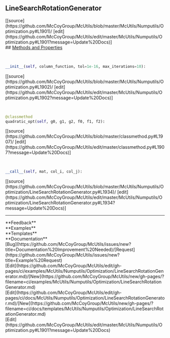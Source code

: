 ## <a id="McUtils.Numputils.Optimization.LineSearchRotationGenerator">LineSearchRotationGenerator</a> 

<div class="docs-source-link" markdown="1">
[[source](https://github.com/McCoyGroup/McUtils/blob/master/McUtils/Numputils/Optimization.py#L1901)/
[edit](https://github.com/McCoyGroup/McUtils/edit/master/McUtils/Numputils/Optimization.py#L1901?message=Update%20Docs)]
</div>









<div class="collapsible-section">
 <div class="collapsible-section collapsible-section-header" markdown="1">
## <a class="collapse-link" data-toggle="collapse" href="#methods" markdown="1"> Methods and Properties</a> <a class="float-right" data-toggle="collapse" href="#methods"><i class="fa fa-chevron-down"></i></a>
 </div>
 <div class="collapsible-section collapsible-section-body collapse show" id="methods" markdown="1">
 
<a id="McUtils.Numputils.Optimization.LineSearchRotationGenerator.__init__" class="docs-object-method">&nbsp;</a> 
```python
__init__(self, column_function, tol=1e-16, max_iterations=10): 
```
<div class="docs-source-link" markdown="1">
[[source](https://github.com/McCoyGroup/McUtils/blob/master/McUtils/Numputils/Optimization.py#L1902)/
[edit](https://github.com/McCoyGroup/McUtils/edit/master/McUtils/Numputils/Optimization.py#L1902?message=Update%20Docs)]
</div>


<a id="McUtils.Numputils.Optimization.LineSearchRotationGenerator.quadratic_opt" class="docs-object-method">&nbsp;</a> 
```python
@classmethod
quadratic_opt(self, g0, g1, g2, f0, f1, f2): 
```
<div class="docs-source-link" markdown="1">
[[source](https://github.com/McCoyGroup/McUtils/blob/master/classmethod.py#L1907)/
[edit](https://github.com/McCoyGroup/McUtils/edit/master/classmethod.py#L1907?message=Update%20Docs)]
</div>


<a id="McUtils.Numputils.Optimization.LineSearchRotationGenerator.__call__" class="docs-object-method">&nbsp;</a> 
```python
__call__(self, mat, col_i, col_j): 
```
<div class="docs-source-link" markdown="1">
[[source](https://github.com/McCoyGroup/McUtils/blob/master/McUtils/Numputils/Optimization/LineSearchRotationGenerator.py#L1934)/
[edit](https://github.com/McCoyGroup/McUtils/edit/master/McUtils/Numputils/Optimization/LineSearchRotationGenerator.py#L1934?message=Update%20Docs)]
</div>
 </div>
</div>












---


<div markdown="1" class="text-secondary">
<div class="container">
  <div class="row">
   <div class="col" markdown="1">
**Feedback**   
</div>
   <div class="col" markdown="1">
**Examples**   
</div>
   <div class="col" markdown="1">
**Templates**   
</div>
   <div class="col" markdown="1">
**Documentation**   
</div>
   <div class="col" markdown="1">
   
</div>
   <div class="col" markdown="1">
   
</div>
   <div class="col" markdown="1">
   
</div>
</div>
  <div class="row">
   <div class="col" markdown="1">
[Bug](https://github.com/McCoyGroup/McUtils/issues/new?title=Documentation%20Improvement%20Needed)/[Request](https://github.com/McCoyGroup/McUtils/issues/new?title=Example%20Request)   
</div>
   <div class="col" markdown="1">
[Edit](https://github.com/McCoyGroup/McUtils/edit/gh-pages/ci/examples/McUtils/Numputils/Optimization/LineSearchRotationGenerator.md)/[New](https://github.com/McCoyGroup/McUtils/new/gh-pages/?filename=ci/examples/McUtils/Numputils/Optimization/LineSearchRotationGenerator.md)   
</div>
   <div class="col" markdown="1">
[Edit](https://github.com/McCoyGroup/McUtils/edit/gh-pages/ci/docs/McUtils/Numputils/Optimization/LineSearchRotationGenerator.md)/[New](https://github.com/McCoyGroup/McUtils/new/gh-pages/?filename=ci/docs/templates/McUtils/Numputils/Optimization/LineSearchRotationGenerator.md)   
</div>
   <div class="col" markdown="1">
[Edit](https://github.com/McCoyGroup/McUtils/edit/master/McUtils/Numputils/Optimization.py#L1901?message=Update%20Docs)   
</div>
   <div class="col" markdown="1">
   
</div>
   <div class="col" markdown="1">
   
</div>
   <div class="col" markdown="1">
   
</div>
</div>
</div>
</div>